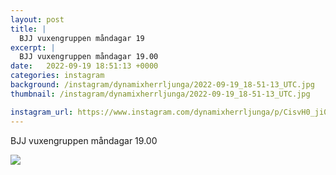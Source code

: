 ```yaml
---
layout: post
title: |
  BJJ vuxengruppen måndagar 19
excerpt: |
  BJJ vuxengruppen måndagar 19.00
date:   2022-09-19 18:51:13 +0000
categories: instagram
background: /instagram/dynamixherrljunga/2022-09-19_18-51-13_UTC.jpg
thumbnail: /instagram/dynamixherrljunga/2022-09-19_18-51-13_UTC.jpg

instagram_url: https://www.instagram.com/dynamixherrljunga/p/CisvH0_ji06
---
```

BJJ vuxengruppen måndagar 19.00



<img src='{{ site.baseurl }}/instagram/dynamixherrljunga/2022-09-19_18-51-13_UTC.jpg' class='img-fluid' />

